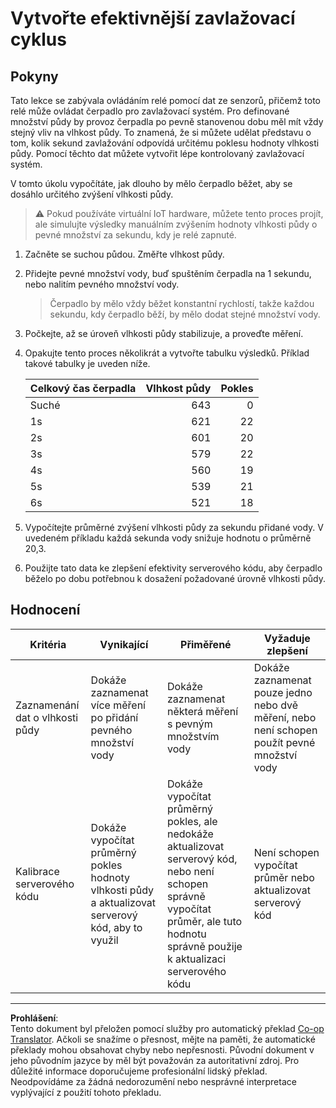 <!--
CO_OP_TRANSLATOR_METADATA:
{
  "original_hash": "ed0fbd6aed084bfba7d5e2f206968c50",
  "translation_date": "2025-08-27T23:31:13+00:00",
  "source_file": "2-farm/lessons/3-automated-plant-watering/assignment.md",
  "language_code": "cs"
}
-->
# Vytvořte efektivnější zavlažovací cyklus

## Pokyny

Tato lekce se zabývala ovládáním relé pomocí dat ze senzorů, přičemž toto relé může ovládat čerpadlo pro zavlažovací systém. Pro definované množství půdy by provoz čerpadla po pevně stanovenou dobu měl mít vždy stejný vliv na vlhkost půdy. To znamená, že si můžete udělat představu o tom, kolik sekund zavlažování odpovídá určitému poklesu hodnoty vlhkosti půdy. Pomocí těchto dat můžete vytvořit lépe kontrolovaný zavlažovací systém.

V tomto úkolu vypočítáte, jak dlouho by mělo čerpadlo běžet, aby se dosáhlo určitého zvýšení vlhkosti půdy.

> ⚠️ Pokud používáte virtuální IoT hardware, můžete tento proces projít, ale simulujte výsledky manuálním zvýšením hodnoty vlhkosti půdy o pevné množství za sekundu, kdy je relé zapnuté.

1. Začněte se suchou půdou. Změřte vlhkost půdy.

1. Přidejte pevné množství vody, buď spuštěním čerpadla na 1 sekundu, nebo nalitím pevného množství vody.

    > Čerpadlo by mělo vždy běžet konstantní rychlostí, takže každou sekundu, kdy čerpadlo běží, by mělo dodat stejné množství vody.

1. Počkejte, až se úroveň vlhkosti půdy stabilizuje, a proveďte měření.

1. Opakujte tento proces několikrát a vytvořte tabulku výsledků. Příklad takové tabulky je uveden níže.

    | Celkový čas čerpadla | Vlhkost půdy | Pokles |
    | --- | --: | -: |
    | Suché | 643 |  0 |
    | 1s  | 621 | 22 |
    | 2s  | 601 | 20 |
    | 3s  | 579 | 22 |
    | 4s  | 560 | 19 |
    | 5s  | 539 | 21 |
    | 6s  | 521 | 18 |

1. Vypočítejte průměrné zvýšení vlhkosti půdy za sekundu přidané vody. V uvedeném příkladu každá sekunda vody snižuje hodnotu o průměrně 20,3.

1. Použijte tato data ke zlepšení efektivity serverového kódu, aby čerpadlo běželo po dobu potřebnou k dosažení požadované úrovně vlhkosti půdy.

## Hodnocení

| Kritéria | Vynikající | Přiměřené | Vyžaduje zlepšení |
| -------- | --------- | -------- | ----------------- |
| Zaznamenání dat o vlhkosti půdy | Dokáže zaznamenat více měření po přidání pevného množství vody | Dokáže zaznamenat některá měření s pevným množstvím vody | Dokáže zaznamenat pouze jedno nebo dvě měření, nebo není schopen použít pevné množství vody |
| Kalibrace serverového kódu | Dokáže vypočítat průměrný pokles hodnoty vlhkosti půdy a aktualizovat serverový kód, aby to využil | Dokáže vypočítat průměrný pokles, ale nedokáže aktualizovat serverový kód, nebo není schopen správně vypočítat průměr, ale tuto hodnotu správně použije k aktualizaci serverového kódu | Není schopen vypočítat průměr nebo aktualizovat serverový kód |

---

**Prohlášení**:  
Tento dokument byl přeložen pomocí služby pro automatický překlad [Co-op Translator](https://github.com/Azure/co-op-translator). Ačkoli se snažíme o přesnost, mějte na paměti, že automatické překlady mohou obsahovat chyby nebo nepřesnosti. Původní dokument v jeho původním jazyce by měl být považován za autoritativní zdroj. Pro důležité informace doporučujeme profesionální lidský překlad. Neodpovídáme za žádná nedorozumění nebo nesprávné interpretace vyplývající z použití tohoto překladu.